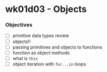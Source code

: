 # wk01d03 - Objects

### Objectives
- [ ] primitive data types review
- [ ] objects!!
- [ ] passing primitives and objects to functions
- [ ] function as object methods
- [ ] what is `this`
- [ ] object iteration with `for...in` loops